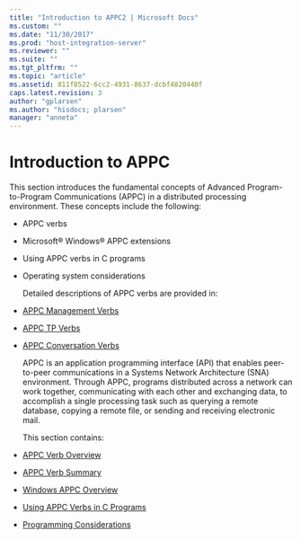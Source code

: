```yaml
---
title: "Introduction to APPC2 | Microsoft Docs"
ms.custom: ""
ms.date: "11/30/2017"
ms.prod: "host-integration-server"
ms.reviewer: ""
ms.suite: ""
ms.tgt_pltfrm: ""
ms.topic: "article"
ms.assetid: 811f8522-6cc2-4931-8637-dcbf4820440f
caps.latest.revision: 3
author: "gplarsen"
ms.author: "hisdocs; plarsen"
manager: "anneta"
---
```

# Introduction to APPC
This section introduces the fundamental concepts of Advanced Program-to-Program Communications (APPC) in a distributed processing environment. These concepts include the following:  

- APPC verbs  

- Microsoft® Windows® APPC extensions  

- Using APPC verbs in C programs  

- Operating system considerations  

  Detailed descriptions of APPC verbs are provided in:  

- [APPC Management Verbs](./appc-management-verbs1.md)  

- [APPC TP Verbs](./appc-tp-verbs2.md)  

- [APPC Conversation Verbs](./appc-conversation-verbs1.md)  

  APPC is an application programming interface (API) that enables peer-to-peer communications in a Systems Network Architecture (SNA) environment. Through APPC, programs distributed across a network can work together, communicating with each other and exchanging data, to accomplish a single processing task such as querying a remote database, copying a remote file, or sending and receiving electronic mail.  

  This section contains:  

- [APPC Verb Overview](../core/appc-verb-overview2.md)  

- [APPC Verb Summary](../core/appc-verb-summary1.md)  

- [Windows APPC Overview](../core/windows-appc-overview2.md)  

- [Using APPC Verbs in C Programs](../core/appc-verbs-in-c-programs1.md)  

- [Programming Considerations](../core/programming-considerations2.md)
